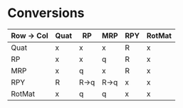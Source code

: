 
# Conversions
| Row -> Col | Quat | RP | MRP | RPY | RotMat |
|------------|------|----|-----|-----|--------|
| Quat       |  x   | x  |  x  |  R  |   x    |
| RP         |  x   | x  |  q  |  R  |   x    |
| MRP        |  x   | q  |  x  |  R  |   x    |
| RPY        |  R   |R->q|R->q |  x  |   x    |
| RotMat     |  x   | q  |  q  |  x  |   x    |
